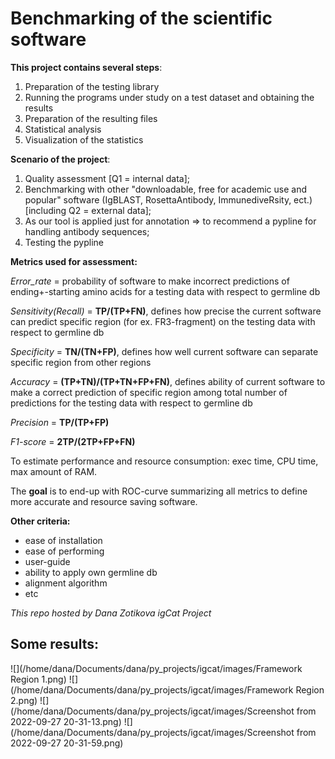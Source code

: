 # Benchmarking of the scientific software

**This project contains several steps**:
1. Preparation of the testing library
2. Running the programs under study on a test dataset and obtaining the results
3. Preparation of the resulting files
4. Statistical analysis
5. Visualization of the statistics

**Scenario of the project**:
1) Quality assessment [Q1 = internal data];
2) Benchmarking with other "downloadable, free for academic use and popular" software (IgBLAST, RosettaAntibody, ImmunediveRsity, ect.) [including Q2 = external data];
3) As our tool is applied just for annotation => to recommend a pypline for handling antibody sequences;
4) Testing the pypline

**Metrics used for assessment:**

*Error_rate* = probability of software to make incorrect predictions of ending+-starting amino acids for a testing data with respect to germline db

*Sensitivity(Recall)* = **TP/(TP+FN)**, defines how precise the current software can predict specific region (for ex. FR3-fragment) on the testing data with respect to germline db

*Specificity* = **TN/(TN+FP)**, defines how well current software can separate specific region from other regions

*Accuracy* = **(TP+TN)/(TP+TN+FP+FN)**, defines ability of current software to make a correct prediction of specific region among total number of predictions for the testing data with respect to germline db

*Precision* = **TP/(TP+FP)**

*F1-score* = **2TP/(2TP+FP+FN)**

To estimate performance and resource consumption: exec time, CPU time, max amount of RAM.

The **goal** is to end-up with ROC-curve summarizing all metrics to define more accurate and resource saving software.

**Other criteria:**
- ease of installation
- ease of performing
- user-guide
- ability to apply own germline db
- alignment algorithm
- etc

*This repo hosted by Dana Zotikova igCat Project*

## Some results:
![](/home/dana/Documents/dana/py_projects/igcat/images/Framework Region 1.png)
![](/home/dana/Documents/dana/py_projects/igcat/images/Framework Region 2.png)
![](/home/dana/Documents/dana/py_projects/igcat/images/Screenshot from 2022-09-27 20-31-13.png)
![](/home/dana/Documents/dana/py_projects/igcat/images/Screenshot from 2022-09-27 20-31-59.png)